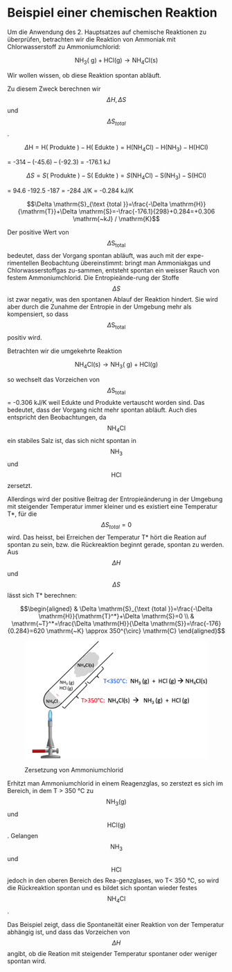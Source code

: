 # Beispiel einer chemischen Reaktion

Um die Anwendung des 2. Hauptsatzes auf chemische Reaktionen zu überprüfen, betrachten wir die Reaktion von Ammoniak mit Chlorwasserstoff zu Ammoniumchlorid:

$$\mathrm{NH}_3(\mathrm{~g})+\mathrm{HCl}(\mathrm{g}) \longrightarrow \mathrm{NH}_4 \mathrm{Cl}(\mathrm{s})$$

Wir wollen wissen, ob diese Reaktion spontan abläuft.

Zu diesem Zweck berechnen wir $$\Delta H, \Delta S$$ und $$\Delta S_{total}$$.

$$\Delta \mathrm{H}=\mathrm{H}(\text { Produkte })-\mathrm{H}(\text { Edukte })=\mathrm{H}\left(\mathrm{NH}_4 \mathrm{Cl}\right)-\mathrm{H}\left(\mathrm{NH}_3\right)-\mathrm{H}(\mathrm{HCl})$$

\= -314 – (-45.6) – (-92.3) = -176.1 kJ

$$\Delta S=S(\text { Produkte })-\mathrm{S}(\text { Edukte })=S\left(\mathrm{NH}_4 \mathrm{Cl}\right)-\mathrm{S}\left(\mathrm{NH}_3\right)-\mathrm{S}(\mathrm{HCl})$$

\= 94.6 -192.5 -187 = -284 J/K = -0.284 kJ/K

$$\Delta \mathrm{S}_{\text {total }}=\frac{-\Delta \mathrm{H}}{\mathrm{T}}+\Delta \mathrm{S}=-\frac{-176.1}{298}+0.284=+0.306 \mathrm{~kJ} / \mathrm{K}$$

Der positive Wert von $$\Delta \mathrm{S}_{\text {total }}$$ bedeutet, dass der Vorgang spontan abläuft, was auch mit der expe-rimentellen Beobachtung übereinstimmt: bringt man Ammoniakgas und Chlorwasserstoffgas zu-sammen, entsteht spontan ein weisser Rauch von festem Ammoniumchlorid. Die Entropieände-rung der Stoffe $$\Delta S$$ ist zwar negativ, was den spontanen Ablauf der Reaktion hindert. Sie wird aber durch die Zunahme der Entropie in der Umgebung mehr als kompensiert, so dass $$\Delta \mathrm{S}_{\text {total }}$$ positiv wird.

Betrachten wir die umgekehrte Reaktion

$$\mathrm{NH}_4 \mathrm{Cl}(\mathrm{s}) \longrightarrow \mathrm{NH}_3(\mathrm{~g})+\mathrm{HCl}(\mathrm{g})$$

so wechselt das Vorzeichen von $$\Delta \mathrm{S}_{\text {total }}$$ = -0.306 kJ/K weil Edukte und Produkte vertauscht worden sind. Das bedeutet, dass der Vorgang nicht mehr spontan abläuft. Auch dies entspricht den Beobachtungen, da $$\mathrm{NH}_4 \mathrm{Cl}$$ ein stabiles Salz ist, das sich nicht spontan in $$\mathrm{NH}_3$$ und $$\mathrm{HCl}$$ zersetzt.

Allerdings wird der positive Beitrag der Entropieänderung in der Umgebung mit steigender Temperatur immer kleiner und es existiert eine Temperatur T\*, für die $$\Delta S_{total} = 0$$ wird. Das heisst, bei Erreichen der Temperatur T\* hört die Reation auf spontan zu sein, bzw. die Rückreaktion beginnt gerade, spontan zu werden. Aus $$\Delta H$$und $$\Delta S$$ lässt sich T\* berechnen:

$$\begin{aligned} & \Delta \mathrm{S}_{\text {total }}=\frac{-\Delta \mathrm{H}}{\mathrm{T}^*}+\Delta \mathrm{S}=0 \\ & \mathrm{~T}^*=\frac{\Delta \mathrm{H}}{\Delta \mathrm{S}}=\frac{-176}{0.284}=620 \mathrm{~K} \approx 350^{\circ} \mathrm{C} \end{aligned}$$

<figure><img src="../../.gitbook/assets/image (98).png" alt=""><figcaption><p>Zersetzung von Ammoniumchlorid</p></figcaption></figure>

Erhitzt man Ammoniumchlorid in einem Reagenzglas, so zerstezt es sich im Bereich, in dem T > 350 °C zu $$\mathrm{NH}_3(\mathrm{g})$$ und $$\mathrm{HCl}(\mathrm{g})$$. Gelangen $$\mathrm{NH}_3$$ und $$\mathrm{HCl}$$ jedoch in den oberen Bereich des Rea-genzglases, wo T< 350 °C, so wird die Rückreaktion spontan und es bildet sich spontan wieder festes $$\mathrm{NH}_4 \mathrm{Cl}$$.

Das Beispiel zeigt, dass die Spontaneität einer Reaktion von der Temperatur abhängig ist, und dass das Vorzeichen von $$\Delta H$$ angibt, ob die Reation mit steigender Temperatur spontaner oder weniger spontan wird.
